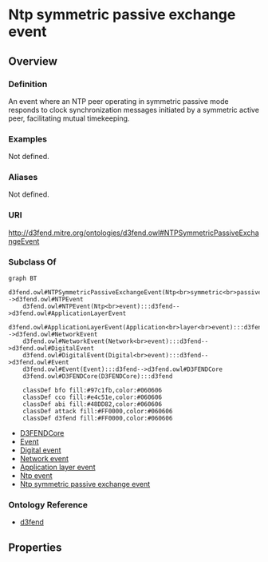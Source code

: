 # Ntp symmetric passive exchange event

## Overview

### Definition
An event where an NTP peer operating in symmetric passive mode responds to clock synchronization messages initiated by a symmetric active peer, facilitating mutual timekeeping.

### Examples
Not defined.

### Aliases
Not defined.

### URI
http://d3fend.mitre.org/ontologies/d3fend.owl#NTPSymmetricPassiveExchangeEvent

### Subclass Of
```mermaid
graph BT
    d3fend.owl#NTPSymmetricPassiveExchangeEvent(Ntp<br>symmetric<br>passive<br>exchange<br>event):::d3fend-->d3fend.owl#NTPEvent
    d3fend.owl#NTPEvent(Ntp<br>event):::d3fend-->d3fend.owl#ApplicationLayerEvent
    d3fend.owl#ApplicationLayerEvent(Application<br>layer<br>event):::d3fend-->d3fend.owl#NetworkEvent
    d3fend.owl#NetworkEvent(Network<br>event):::d3fend-->d3fend.owl#DigitalEvent
    d3fend.owl#DigitalEvent(Digital<br>event):::d3fend-->d3fend.owl#Event
    d3fend.owl#Event(Event):::d3fend-->d3fend.owl#D3FENDCore
    d3fend.owl#D3FENDCore(D3FENDCore):::d3fend
    
    classDef bfo fill:#97c1fb,color:#060606
    classDef cco fill:#e4c51e,color:#060606
    classDef abi fill:#48DD82,color:#060606
    classDef attack fill:#FF0000,color:#060606
    classDef d3fend fill:#FF0000,color:#060606
```

- [D3FENDCore](/docs/ontology/reference/model/D3FENDCore/D3FENDCore.md)
- [Event](/docs/ontology/reference/model/D3FENDCore/Event/Event.md)
- [Digital event](/docs/ontology/reference/model/D3FENDCore/Event/Digital%20event/Digital%20event.md)
- [Network event](/docs/ontology/reference/model/D3FENDCore/Event/Digital%20event/Network%20event/Network%20event.md)
- [Application layer event](/docs/ontology/reference/model/D3FENDCore/Event/Digital%20event/Network%20event/Application%20layer%20event/Application%20layer%20event.md)
- [Ntp event](/docs/ontology/reference/model/D3FENDCore/Event/Digital%20event/Network%20event/Application%20layer%20event/Ntp%20event/Ntp%20event.md)
- [Ntp symmetric passive exchange event](/docs/ontology/reference/model/D3FENDCore/Event/Digital%20event/Network%20event/Application%20layer%20event/Ntp%20event/Ntp%20symmetric%20passive%20exchange%20event/Ntp%20symmetric%20passive%20exchange%20event.md)


### Ontology Reference
- [d3fend](http://d3fend.mitre.org/ontologies/d3fend.owl#)

## Properties
